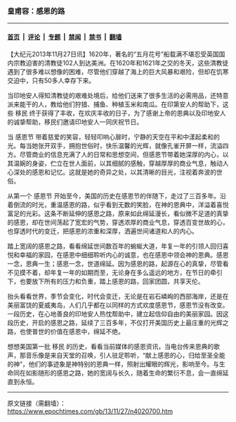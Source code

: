 ### 皇甫容：感恩的路

---

#### [首页](../../../..?n4020700) &nbsp;|&nbsp; [评论](../../../../../epoch-comment?n4020700) &nbsp;|&nbsp; [专题](../../../../../epoch-special?n4020700) &nbsp;|&nbsp; [禁闻](../../../../../epoch-news?n4020700) &nbsp;|&nbsp; [禁书](../../../../../books?n4020700) &nbsp;|&nbsp; [翻墙](https://github.com/gfw-breaker/nogfw/blob/master/README.md?n4020700)


<div class="post_content" id="artbody" itemprop="articleBody">
 <!-- article content begin -->
 <p>
  【大纪元2013年11月27日讯】1620年，著名的“五月花号”船载满不堪忍受英国国内宗教迫害的清教徒102人到达美洲。在1620年和1621年之交的冬天，这些清教徒遇到了很多难以想像的困难，尽管他们穿越了海上的巨大风暴和艰险，但却在饥寒交迫中，只有50多人幸存下来。
 </p>
 <p>
  当印地安人得知清教徒的艰难处境后，给他们送来了很多生活的必需用品，还特意派来能干的人，教给他们狩猎、捕鱼、种植玉米和南瓜。在印第安人的帮助下，这些
  <ok href="https://www.epochtimes.com/gb/tag/%E7%A7%BB%E6%B0%91.html">
   移民
  </ok>
  终于获得了丰收，在欢庆丰收的日子，为了感谢上帝的恩典以及印地安人的诚挚帮助，移民们邀请印地安人一同庆祝节日。
 </p>
 <p>
  当
  <ok href="https://www.epochtimes.com/gb/tag/%E6%84%9F%E6%81%A9%E8%8A%82.html">
   感恩节
  </ok>
  带着慈爱的笑容，轻轻叩响心扉时，宁静的天空在平和中漾起柔和的光。每当她张开双手，拥抱世俗时，快乐温馨的光辉，就像孔雀开屏一样，流溢四方。尽管商业的信息充满了人的日常和思想空间，但感恩节带着她深厚的内心，以其温婉的身姿，伫立在世人面前，以其细腻的感触，穿越厚厚的商业气息，触动人心深处的感恩和记忆。这就是她的奇异之处，以其清晰的目光，注视着奔波的世俗。
 </p>
 <p>
  从第一个
  <ok href="https://www.epochtimes.com/gb/tag/%E6%84%9F%E6%81%A9%E8%8A%82.html">
   感恩节
  </ok>
  开始至今，美国的历史在感恩节的伴随下，走过了三百多年。沿着倒流的时光，重温感恩的路，似乎看到无数的笑脸，在神的恩典中，洋溢着喜悦富足的光彩。这条不断延伸的感恩之路，原来如此绵延漫长，看似微不足道的真挚的感恩，却在世间荡起了宽宏的气势，穿透浓厚的商业气息，穿透百变世故的心，也穿透时代的变迁，把感恩的浓重和深厚，洒遍世间诸道和人的内心。
 </p>
 <p>
  踏上宽阔的感恩之路，看看绵延世间数百年的蜿蜒大道，年复一年的引领人回归喜悦和幸福的家园，在感恩中细细聆听内心的诚意，也在感恩中领会神的恩典。感恩一念，恩典一生；感恩一念，世道绵延。因为感恩的路，起源在心的真挚，尽管看不见摸不着，却年复一年的如期而至，无论身在多么遥远的地方，在节日的牵引下，也要放下所有的压力和负重，踏上感恩的路，回家团圆，共享天伦。
 </p>
 <p>
  抬头看看世界，季节会变化，时代会变迁，无论是在岩石嶙峋的西部海岸，还是在美丽富饶的夏威夷岛，人们几乎都在以同样的方式欢度感恩节，感恩节没有改变。一段历史，在心地善良的印地安人热忱帮助中，建立起信仰自由的美丽家园。因这段历史，开启的感恩之路，延续了三百多年，不仅打开美国历史上最庄重的光辉之路，也使普世的价值在感恩中，绵延不绝。
 </p>
 <p>
  想想美国第一批
  <ok href="https://www.epochtimes.com/gb/tag/%E7%A7%BB%E6%B0%91.html">
   移民
  </ok>
  的历史，看看当前媒体的感恩资讯，当电台传来恩典的歌声，那音乐像是来自天堂的召唤，引人驻足聆听，“献上感恩的心，归给至圣全能的神”，他们的事迹象是神特别的恩典一样，照射出耀眼的辉光，影响至今。与生命同在如影随形的感恩之路，她的宽阔与长久，随着生命的繁衍不息，会一直绵延直到永恒。
 </p>
 <!-- article content end -->
 <div id="below_article_ad">
 </div>
</div>


---

原文链接（需翻墙）：https://www.epochtimes.com/gb/13/11/27/n4020700.htm